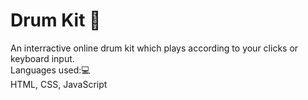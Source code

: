 <h1> Drum Kit 🥁</h1> 
An interractive online drum kit which plays according to your clicks or keyboard input.<br>
Languages used:💻<br>
HTML, CSS, JavaScript
